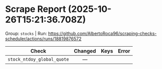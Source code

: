 # Scrape Report (2025-10-26T15:21:36.708Z)

Group: `stocks`  |  Run: https://github.com/AlbertoRoca96/scraping-checks-scheduler/actions/runs/18819876572

| Check | Changed | Keys | Error |
|---|:---:|:--|:--|
| `stock_ntdoy_global_quote` | — |  |  |
